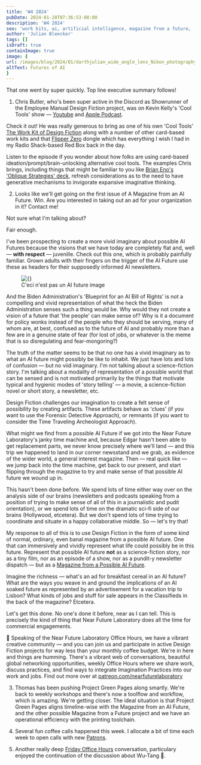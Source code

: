 ```yaml
---
title: 'W4 2024'
pubDate: 2024-01-28T07:36:53-08:00
description: 'W4 2024'
seo: 'work kits, ai, artificial intelligence, magazine from a future, '
author: 'Julian Bleecker'
tags: []
isDraft: true
containImage: true
image: {
url: /images/blog/2024/01/darthjulian_wide_angle_lens_Nikon_photography_a_cramped_recreat_3e5c221e-9837-48a2-ac75-3418a1d11d4a.png,
altText: Futures of AI
}
---
```


That one went by super quickly. Top line executive summary follows!

1. Chris Butler, who's been super active in the Discord as Showrunner of the Employee Manual Design Fiction project, was on Kevin Kelly's 'Cool Tools' show — [Youtube](https://www.youtube.com/watch?v=gUJ8iTVRcRQ&ab_channel=CoolTools) and [Apple Podcast](https://podcasts.apple.com/us/podcast/398-chris-butler/id605920446?i=1000643104019). 

Check it out! He was really generous to bring as one of his own 'Cool Tools' [The Work Kit of Design Fiction]() along with a number of other card-based work kits and that [Flipper Zero](https://flipperzero.one/) dongle which has everything I wish I had in my Radio Shack-based Red Box back in the day.

Listen to the episode if you wonder about how folks are using card-based ideation/prompt/brain-unlocking alternative cool tools. The examples Chris brings, including things that might be familiar to you like [Brian Eno's 'Oblique Strategies' deck](https://www.enoshop.co.uk/product/oblique-strategies.html), refresh considerations as to the need to have generative mechanisms to invigorate expansive imaginative thinking.

2. Looks like we'll get going on the first issue of A Magazine from an AI Future. Win. Are you interested in taking out an ad for your organization in it? Contact me!

Not sure what I'm talking about? 

Fair enough.

I've been prospecting to create a more vivid imaginary about possible AI Futures because the visions that we have today are completely flat and, well — __with respect__ — juvenille. Check out this one, which is probably painfully familiar. Grown adults with their fingers on the trigger of the AI Future use these as headers for their supposedly informed AI newsletters.

<figure>
<img src={} alt={} />
<figcaption>C'eci n'est pas un AI future image</figcaption>
</figure>

And the Biden Administration's 'Blueprint for an AI Bill of Rights' is not a compelling and vivid representation of what the heck the Biden Administration senses such a thing would be. Why would they not create a vision of a future that 'the people' can make sense of? Why is it a document for policy wonks instead of the people who they should be serving, many of whom are, at best, confused as to the future of AI and probably more than a few are in a genuine state of fear (for lost of jobs, or whatever is the meme that is so disregulating and fear-mongoring?)

The truth of the matter seems to be that no one has a vivid imaginary as to what an AI future might possibly be like to inhabit. We just have lots and lots of confusion — but no viid imaginary. I'm not talking about a science-fiction story. I'm talking about a modality of representation of a possible world that can be sensed and is not motivated primarily by the things that motivate typical and hygienic modes of 'story telling' — a movie, a science-fiction novel or short story, a newsletter, etc. 

Design Fiction challenges our imagination to create a felt sense of possibility by creating artifacts. These artifacts behave as 'clues' (if you want to use the Forensic Detective Approach), or remnants (if you want to consider the Time Traveling Archeologist Approach).

What might we find from a possible AI Future if we got into the Near Future Laboratory's janky time machine and, because Edgar hasn't been able to get replacement parts, we never know precisely where we'll land — and this trip we happened to land in our corner newsstand and we grab, as evidence of the wider world, a general interest magazine. Then — real quick like — we jump back into the time machine, get back to our present, and start flipping through the magazine to try and make sense of that possible AI future we wound up in.

This hasn't been done before. We spend lots of time either way over on the analysis side of our brains (newsletters and podcasts speaking from a position of trying to make sense of all of this in a journalistic and pudit orientation), or we spend lots of time on the dramatic sci-fi side of our brains (Hollywood, etcetera). But we don't spend lots of time trying to coordinate and situate in a happy collaborative middle. So — let's try that!

My response to all of this is to use Design Fiction in the form of some kind of normal, ordinary, even banal magazine from a possible AI future. One that can immersively and vividly represent what life could possibly be in this future. Represent that possible AI future __not__ as a science-fiction story, nor as a tiny film, nor as an episode of a show, nor as a pundit-y newsletter dispatch — but as a [Magazine from a Possible AI Future](https://docs.google.com/document/d/14iQ2oFXifVSQ-ZDIVhPXnRpFyi-DGPb7dOBb3EOK5Pc/edit).

Imagine the richness — what's an ad for breakfast cereal in an AI future? What are the ways you weave in and ground the implications of an AI soaked future as represented by an advertisement for a vacation trip to Lisbon? What kinds of jobs and stuff for sale appears in the Classifieds in the back of the magazine? Etcetera.

Let's get this done. No one's done it before, near as I can tell. This is precisely the kind of thing that Near Future Laboratory does all the time for commercial engagements.

<div class="ad">🍇 Speaking of the Near Future Laboratory Office Hours, we have a vibrant creative community — and you can join us and participate in active Design Fiction projects for way less than your monthly coffee budget. We're in here and things are humming. There's a vibrant web of conversations, beautiful global networking opportunities, weekly Office Hours where we share work, discuss practices, and find ways to integrate Imagination Practices into our work and jobs. Find out more over at <a href="https://patreon.com/nearfuturelaboratory">patreon.com/nearfuturelaboratory</a></div>

3. Thomas has been pushing Project Green Pages along smartly. We're back to weekly workshops and there's now a toolflow and workflow, which is amazing. We're getting closer. The ideal situation is that Project Green Pages aligns timeline-wise with the Magazine from an AI Future, and the other possible Magazine from a Future project and we have an operational efficiency with the printing toolchain.

4. Several fun coffee calls happened this week. I allocate a bit of time each week to open calls with new [Patrons](https://patreon.com/nearfuturelaboratory).

5. Another really deep [Friday Office Hours](https://www.youtube.com/playlist?list=PLLeCmAPS7v1ll9SxykBfosFGju_IihvEU) conversation, particulary enjoyed the continuation of the discussion about Wu-Tang 🦇.